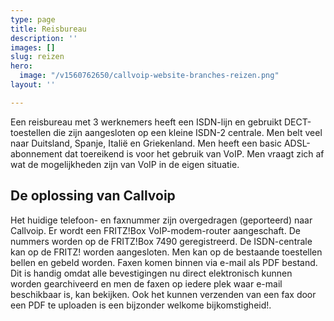 ```yaml
---
type: page
title: Reisbureau
description: ''
images: []
slug: reizen
hero:
  image: "/v1560762650/callvoip-website-branches-reizen.png"
layout: ''

---
```

Een reisbureau met 3 werknemers heeft een ISDN-lijn en gebruikt DECT-toestellen die zijn aangesloten op een kleine ISDN-2 centrale. Men belt veel naar Duitsland, Spanje, Italië en Griekenland. Men heeft een basic ADSL-abonnement dat toereikend is voor het gebruik van VoIP. Men vraagt zich af wat de mogelijkheden zijn van VoIP in de eigen situatie.

## De oplossing van Callvoip

Het huidige telefoon- en faxnummer zijn overgedragen (geporteerd) naar Callvoip. Er wordt een FRITZ!Box VoIP-modem-router aangeschaft. De nummers worden op de FRITZ!Box 7490 geregistreerd. De ISDN-centrale kan op de FRITZ! worden aangesloten. Men kan op de bestaande toestellen bellen en gebeld worden. Faxen komen binnen via e-mail als PDF bestand. Dit is handig omdat alle bevestigingen nu direct elektronisch kunnen worden gearchiveerd en men de faxen op iedere plek waar e-mail beschikbaar is, kan bekijken. Ook het kunnen verzenden van een fax door een PDF te uploaden is een bijzonder welkome bijkomstigheid!.